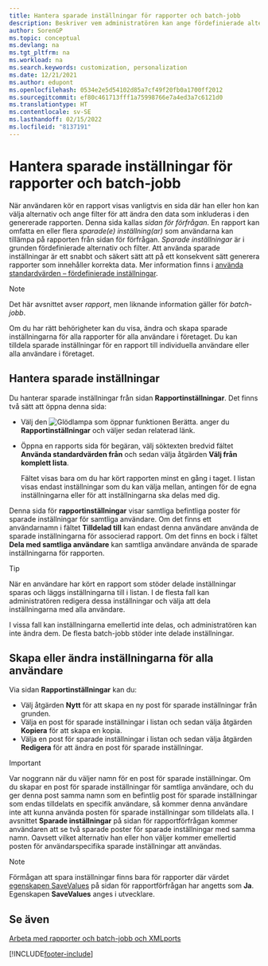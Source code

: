 ```yaml
---
title: Hantera sparade inställningar för rapporter och batch-jobb
description: Beskriver vem administratören kan ange fördefinierade alternativ och filter för en rapport och dela dessa inställningar med en eller alla användare.
author: SorenGP
ms.topic: conceptual
ms.devlang: na
ms.tgt_pltfrm: na
ms.workload: na
ms.search.keywords: customization, personalization
ms.date: 12/21/2021
ms.author: edupont
ms.openlocfilehash: 0534e2e5d54102d85a7cf49f20fb0a1700ff2012
ms.sourcegitcommit: ef80c461713fff1a75998766e7a4ed3a7c6121d0
ms.translationtype: HT
ms.contentlocale: sv-SE
ms.lasthandoff: 02/15/2022
ms.locfileid: "8137191"
---
```

# <a name="manage-saved-settings-for-reports-and-batch-jobs"></a>Hantera sparade inställningar för rapporter och batch-jobb

När användaren kör en rapport visas vanligtvis en sida där han eller hon kan välja alternativ och ange filter för att ändra den data som inkluderas i den genererade rapporten. Denna sida kallas *sidan för förfrågan*. En rapport kan omfatta en eller flera *sparade(e) inställning(ar)* som användarna kan tillämpa på rapporten från sidan för förfrågan. *Sparade inställningar* är i grunden fördefinierade alternativ och filter. Att använda sparade inställningar är ett snabbt och säkert sätt att på ett konsekvent sätt generera rapporter som innehåller korrekta data. Mer information finns i [använda standardvärden – fördefinierade inställningar](ui-work-report.md#SavedSettings).

> [!NOTE]
> Det här avsnittet avser *rapport*, men liknande information gäller för *batch-jobb*.

Om du har rätt behörigheter kan du visa, ändra och skapa sparade inställningarna för alla rapporter för alla användare i företaget. Du kan tilldela sparade inställningar för en rapport till individuella användare eller alla användare i företaget.

## <a name="manage-saved-settings"></a>Hantera sparade inställningar

Du hanterar sparade inställningar från sidan **Rapportinställningar**. Det finns två sätt att öppna denna sida:

- Välj den ![Glödlampa som öppnar funktionen Berätta.](media/ui-search/search_small.png "Berätta för mig vad du vill göra") anger du **Rapportinställningar** och väljer sedan relaterad länk.
- Öppna en rapports sida för begäran, välj söktexten bredvid fältet **Använda standardvärden från** och sedan välja åtgärden **Välj från komplett lista**.

    Fältet visas bara om du har kört rapporten minst en gång i taget. I listan visas endast inställningar som du kan välja mellan, antingen för de egna inställningarna eller för att inställningarna ska delas med dig.

Denna sida för **rapportinställningar** visar samtliga befintliga poster för sparade inställningar för samtliga användare. Om det finns ett användarnamn i fältet **Tilldelad till** kan endast denna användare använda de sparade inställningarna för associerad rapport. Om det finns en bock i fältet **Dela med samtliga användare** kan samtliga användare använda de sparade inställningarna för rapporten.  

> [!TIP]
> När en användare har kört en rapport som stöder delade inställningar sparas och läggs inställningarna till i listan. I de flesta fall kan administratören redigera dessa inställningar och välja att dela inställningarna med alla användare.
>
> I vissa fall kan inställningarna emellertid inte delas, och administratören kan inte ändra dem. De flesta batch-jobb stöder inte delade inställningar.  

## <a name="create-or-modify-saved-settings-for-all-users"></a>Skapa eller ändra inställningarna för alla användare

Via sidan **Rapportinställningar** kan du:

- Välj åtgärden **Nytt** för att skapa en ny post för sparade inställningar från grunden.
- Välja en post för sparade inställningar i listan och sedan välja åtgärden **Kopiera** för att skapa en kopia.
- Välja en post för sparade inställningar i listan och sedan välja åtgärden **Redigera** för att ändra en post för sparade inställningar.

> [!Important]
> Var noggrann när du väljer namn för en post för sparade inställningar. Om du skapar en post för sparade inställningar för samtliga användare, och du ger denna post samma namn som en befintlig post för sparade inställningar som endas tilldelats en specifik användare, så kommer denna användare inte att kunna använda posten för sparade inställningar som tilldelats alla.  I avsnittet **Sparade inställningar** på sidan för rapportförfrågan kommer användaren att se två sparade poster för sparade inställningar med samma namn. Oavsett vilket alternativ han eller hon väljer kommer emellertid posten för användarspecifika sparade inställningar att användas.

> [!NOTE]
> Förmågan att spara inställningar finns bara för rapporter där värdet [egenskapen SaveValues](/dynamics365/business-central/dev-itpro/developer/properties/devenv-savevalues-property) på sidan för rapportförfrågan har angetts som **Ja**. Egenskapen **SaveValues** anges i utvecklare.  

## <a name="see-also"></a>Se även

[Arbeta med rapporter och batch-jobb och XMLports](ui-work-report.md)  

[!INCLUDE[footer-include](includes/footer-banner.md)]